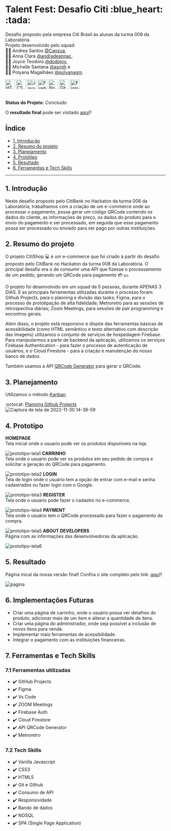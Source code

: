 
<h1> Talent Fest: Desafio Citi :blue_heart: :tada: </h1>

Desafio proposto pela empresa Citi Brasil às alunas da turma 008 da Laboratória.<br>
Projeto desenvolvido pelo squad: <br> 
:woman_technologist: Andrea Santos [@Canzua](https://github.com/Canzua), <br>
:woman_technologist: Anna Clara [@andradeannac](https://github.com/andradeannac), <br>
:woman_technologist: Joyce Teodoro [@dodojoy](https://github.com/dodojoy), <br>
:woman_technologist: Michelle Santana [@asmih](https://github.com/asmih) e <br>
:woman_technologist: Polyana Magalhães [@polyanagm](https://github.com/polyanagm).

 <div align-items="center">
  <img src="https://cdn.jsdelivr.net/gh/devicons/devicon/icons/html5/html5-original.svg" alt="HTML5" style="height: 30px;"/>
  <img src="https://cdn.jsdelivr.net/gh/devicons/devicon/icons/css3/css3-original.svg" alt="CSS3" style="height: 30px;"/>
  <img src="https://cdn.jsdelivr.net/gh/devicons/devicon/icons/javascript/javascript-original.svg" alt="JavaScript" style="height: 30px;"/>
  <img src="https://cdn.jsdelivr.net/gh/devicons/devicon/icons/firebase/firebase-plain.svg" alt="Firebase" style="height: 30px;"/>
  <img src="https://cdn.jsdelivr.net/gh/devicons/devicon/icons/nodejs/nodejs-plain.svg" alt="Node.js" style="height: 30px;"/>
  <img src="https://cdn.jsdelivr.net/gh/devicons/devicon/icons/github/github-original.svg" alt="GitHub" style="height: 30px;"/> 
  <img src="https://cdn.jsdelivr.net/gh/devicons/devicon/icons/figma/figma-original.svg" alt="Figma" style="height: 30px;"/>
  </div>
  <br>

  **Status do Projeto:** _Concluído_ 
    
  O **resultado final** pode ser visitado [aqui](https://dodojoy.github.io/talent-fest-citi/)!!



## Índice

* [1. Introdução](#1-introdução)
* [2. Resumo do projeto](#2-resumo-do-projeto) 
* [3. Planejamento](#3-planejamento)
* [4. Protótipo](#4-prototipo)
* [5. Resultado](#5-resultado)
* [6. Ferramentas e Tech Skills](#6-ferramentas-e-tech-skills)

***

## 1. Introdução

Neste  desafio proposto pelo CitiBank no Hackaton da turma 008 da Laboratória, trabalhamos com a criação de um e-commerce onde ao processar o pagamento, possa gerar um código QRCode contendo os dados do cliente, as informações de preço, os dados do produto para o envio do pagamento e ser processado, em seguida que esse pagamento possa ser processado ou enviado para ser pago por outras instituições.


## 2. Resumo do projeto
O projeto CitiShop :computer: é um e-commerce que foi criado à partir do desafio proposto pelo CitiBank no Hackaton da turma 008 da Laboratória.
O principal desafio era o de consumir uma API que fizesse o processamento de um pedido, gerando um QRCode para pagamento :credit_card: :dollar:.

O projeto foi desenvolvido em um squad de 5 pessoas, durante APENAS 3 DIAS. E as principais ferramentas utilizadas durante o processo foram: Github Projects, para o planning e divisão das tasks; Figma, para o processo de prototipação de alta fidelidade; Metroretro para as sessões de retrospectiva diárias; Zoom Meetings, para sessões de pair programming e encontros gerais.

Além disso, o projeto está responsivo e dispõe das ferramentas básicas de acessibilidade (como HTML semântico e texto alternativo com descrição das imagens) utilizamos o conjunto de serviços de hospedagem Firebase. Para manipularmos a parte de backend da aplicação, utilizamos os serviços Firebase Authentication - para fazer o processo de autenticação de usuários, e o Cloud Firestore - para a criação e manutenção do nosso banco de dados.

Também usamos a API [QRCode Generator](https://goqr.me/api/) para gerar o QRCode.


## 3. Planejamento

Utilizamos o método [Kanban](https://www.alura.com.br/artigos/metodo-kanban).

:octocat: [Planning Github Projects](https://github.com/users/dodojoy/projects/3) 
![Captura de tela de 2022-11-30 14-38-59](https://user-images.githubusercontent.com/57406239/204869213-cab3dcb2-0cb0-47cb-8d76-1ba31e143c17.png)


## 4. Prototipo

**HOMEPAGE**<br>
Tela inicial onde o usuario pode ver os produtos disponiveis na loja.

![prototipo-tela1](https://user-images.githubusercontent.com/57406239/204919851-565a2485-2259-4b1c-b818-44e92411cb04.png)
**CARRINHO**<br>
Tela onde o usuario pode ver os produtos em seu pedido de compra e solicitar a geração do QRCode para pagamento.

![prototipo-tela2](https://user-images.githubusercontent.com/57406239/204920159-70e39160-3a25-4199-beb2-77b12554590b.png)
**LOGIN**<br>
Tela de login onde o usuário tem a opção de entrar com e-mail e senha cadastrados ou fazer login com o Google.

![prototipo-tela3](https://user-images.githubusercontent.com/57406239/204920213-9ecaa2ef-8283-4aa5-b0f1-2d0a0965174b.png)
**REGISTER**<br>
Tela onde o usuario pode fazer o cadastro no e-commerce.

![prototipo-tela4](https://user-images.githubusercontent.com/57406239/204920256-afb26d8b-eb15-4fb4-916d-be75cf0c4d0d.png)
**PAYMENT**<br>
Tela onde o usuário tem o QRCode processado para fazer o pagamento da compra.

![prototipo-tela5](https://user-images.githubusercontent.com/57406239/204920313-6574282b-180c-41c6-a200-d774dc9e02d5.png)
**ABOUT DEVELOPERS**<br>
Página com as informações das desenvolvedoras da aplicação.

![prototipo-tela6](https://user-images.githubusercontent.com/57406239/204920376-9f0b6f0f-5956-4346-8ddd-f95f8cb5069d.png)



## 5. Resultado
Página inical da nossa versão final! Confira o site completo pelo link: [aqui](https://dodojoy.github.io/talent-fest-citi/)!!

![pagina](https://user-images.githubusercontent.com/98547636/205091591-d82dd3d8-1ed5-4e44-ae2b-4861085d6e1b.jpeg)



## 6. Implementações Futuras
 <ul>
    <li>Criar uma página de carrinho, onde o usuário possa ver detalhes do produto, adicionar mais de um item e alterar a quantidade de itens.
    <li>Criar uma página do administrador, onde seja possível a inclusão de novos itens para venda.
    <li>Implementar mais ferramentas de acessibilidade.
    <li> Integrar o pagamento com as instituições financeiras.
  </ul>

## 7. Ferramentas e Tech Skills

### 7.1 Ferramentas utilizadas
  
   - ✔️ GitHub Projects
   - ✔️ Figma
   - ✔️ Vs Code
   - ✔️ ZOOM Meetings
   - ✔️ Firebase Auth
   - ✔️ Cloud Firestore
   - ✔️ API QRCode Generator
   - ✔️ Metroretro

  
### 7.2 Tech Skills

 - ✔️ Vanilla Javascript
 - ✔️ CSS3
 - ✔️ HTML5
 - ✔️ Git e Github
 - ✔️ Consumo de API
 - ✔️ Responsividade
 - ✔️ Bando de dados
 - ✔️ NOSQL
 - ✔️ SPA (Single Page Application)


